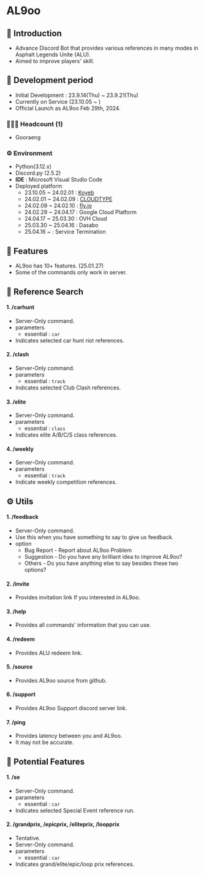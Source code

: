 # AL9oo

## 🚩 Introduction
- Advance Discord Bot that provides various references in many modes in Asphalt Legends Unite (ALU).
- Aimed to improve players' skill.


## 📅 Development period
- Initial Development : 23.9.14(Thu) ~ 23.9.21(Thu)
- Currently on Service (23.10.05 ~ )
- Official Launch as AL9oo Feb 29th, 2024.


### 👩‍👧‍👦 Headcount (1)
* Gooraeng


### ⚙️ Environment
- Python(3.12.x)
- Discord.py (2.5.2) 
- **IDE** : Microsoft Visual Studio Code
- Deployed platform
  * 23.10.05 ~ 24.02.01 : <a href = "https://www.koyeb.com/">Koyeb</a>
  * 24.02.01 ~ 24.02.09 : <a href = "https://www.cloudtype.io/">CLOUDTYPE</a>
  * 24.02.09 ~ 24.02.10 : <a href = "https://fly.io/">fly.io</a>
  * 24.02.29 ~ 24.04.17 : Google Cloud Platform
  * 24.04.17 ~ 25.03.30 : OVH Cloud
  * 25.03.30 ~ 25.04.16 : Dasabo
  * 25.04.16 ~          : Service Termination


## 📍 Features
- AL9oo has 10+ features. (25.01.27)
- Some of the commands only work in server.
 
## 🔎 Reference Search
#### 1. /carhunt
- Server-Only command.
- parameters
  * essential : `car`
- Indicates selected car hunt riot references.

#### 2. /clash
- Server-Only command.
- parameters
  * essential : `track`
- Indicates selected Club Clash references.
  
#### 3. /elite
- Server-Only command.
- parameters
  * essential : `class`
- Indicates elite A/B/C/S class references.
  
#### 4. /weekly
- Server-Only command.
- parameters
  * essential : `track`
- Indicate weekly competition references.

## ⚙ Utils
#### 1. /feedback
- Server-Only command.
- Use this when you have something to say to give us feedback.
- option
  * Bug Report - Report about AL9oo Problem
  * Suggestion - Do you have any brilliant idea to improve AL9oo?
  * Others     - Do you have anything else to say besides these two options?

#### 2. /invite
- Provides invitation link If you interested in AL9oo.

#### 3. /help
- Provides all commands' information that you can use.

#### 4. /redeem
- Provides ALU redeem link.

#### 5. /source
- Provides AL9oo source from github.

#### 6. /support
- Provides AL9oo Support discord server link.

#### 7. /ping
- Provides latency between you and AL9oo.
- It may not be accurate.


## 🧪 Potential Features
#### 1. /se
- Server-Only command.
- parameters
  * essential : `car`
- Indicates selected Special Event reference run.

#### 2. /grandprix, /epicprix, /eliteprix, /loopprix 
- Tentative.
- Server-Only command.
- parameters
  * essential : `car`
- Indicates grand/elite/epic/loop prix references.